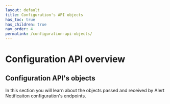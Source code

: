 ```yaml
---
layout: default
title: Configuration's API objects
has_toc: true
has_children: true
nav_order: 4
permalink: /configuration-api-objects/
---
```


# Configuration API overview

## Configuration API's objects

In this section you will learn about the objects passed and received by Alert Notificaiton configuration's endpoints.